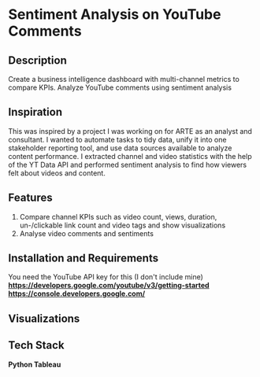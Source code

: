 # Sentiment Analysis on YouTube Comments

## Description
Create a business intelligence dashboard with multi-channel metrics to compare KPIs. Analyze YouTube comments using sentiment analysis

## Inspiration
This was inspired by a project I was working on for ARTE as an analyst and consultant. I wanted to automate tasks to tidy data, unify it into one stakeholder reporting tool, and  use data sources available to analyze content performance. I extracted channel and video statistics with the help of the YT Data API and performed sentiment analysis to find how viewers felt about videos and content.

## Features
1. Compare channel KPIs such as video count, views, duration, un-/clickable link count and video tags and show visualizations
2. Analyse video comments and sentiments 

## Installation and Requirements
You need the YouTube API key for this (I don't include mine)<b/>
https://developers.google.com/youtube/v3/getting-started
https://console.developers.google.com/

## Visualizations 

## Tech Stack
Python
Tableau

